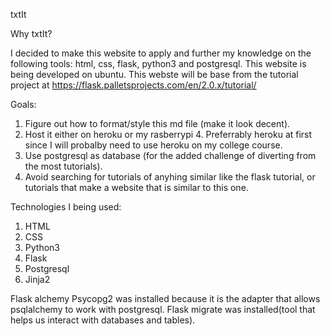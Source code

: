 txtIt

Why txtIt?

I decided to make this website to apply and further my knowledge on the following tools: html, css, flask, python3 and postgresql. This website is being developed on ubuntu. This webste will be base from the tutorial project at https://flask.palletsprojects.com/en/2.0.x/tutorial/

Goals:

1. Figure out how to format/style this md file (make it look decent).
2. Host it either on heroku or my rasberrypi 4. Preferrably heroku at first since I will probalby need to use heroku on my college course.
3. Use postgresql as database (for the added challenge of diverting from the most tutorials).
4. Avoid searching for tutorials of anyhing similar like the flask tutorial, or tutorials that make a website that is similar to this one.

Technologies I being used:

1. HTML
2. CSS
3. Python3
4. Flask
5. Postgresql
6. Jinja2

Flask alchemy 
Psycopg2 was installed because it is the adapter that allows psqlalchemy to work with postgresql.
Flask migrate was installed(tool that helps us interact with databases and tables).
